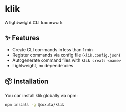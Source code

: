 # klik

A lightweight CLI framework

## ✨ Features

- Create CLI commands in less than 1 min
- Register commands via config file (`klik.config.json`)
- Autogenerate command files with `klik create <name>`
- Lightweight, no dependencies

## 📦 Installation

You can install klik globally via npm:

```bash
npm install -g @doxuta/klik